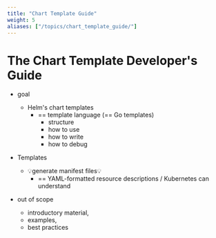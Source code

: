 ```yaml
---
title: "Chart Template Guide"
weight: 5
aliases: ["/topics/chart_template_guide/"]
---
```


# The Chart Template Developer's Guide

* goal  
  * Helm's chart templates
    * == template language (== Go templates)
      * structure
      * how to use
      * how to write
      * how to debug

* Templates
  * 💡generate manifest files💡
    * == YAML-formatted resource descriptions / Kubernetes can understand

* out of scope
  * introductory material,
  * examples,
  * best practices
